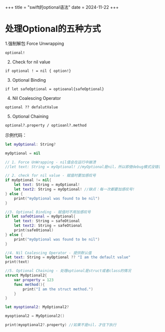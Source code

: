 +++
title = "swift的optional语法"
date = 2024-11-22
+++

# 处理Optional的五种方式

1.强制解包 Force Unwrapping	

`optional!`

2. Check for nil value	

`if optional ! = nil { option!}`

3. Optional Binding		

`if let safeOptional = optioanal{safeOptional}`

4. Nil Coalescing Operator	

`optional ?? defalutValue`

5. Optional Chaining	

`optional?.property / optioanl?.method`

示例代码：

```swift
let myOptional: String?

myOptional = nil

// 1. Force UnWrapping - nil值会在运行中崩溃
//let text: String = myOptional! //myOptional是nil，所以即使debug模式没错误，也会crash at runtime

// 2. check for nil value - 赋值时要加感叹号
if myOptional != nil{
    let text: String = myOptional!
    let text2: String = myOptional! //缺点：每一次都要加感叹号!
} else {
    print("myOptional was found to be nil")
}

//3. Optional Binding - 赋值时不用加感叹号
if let safeOtional = myOptional{
    let text: String = safeOtional
    let text2: String = safeOtional
    print(safeOtional)
} else {
    print("myOptional was found to be nil")
}

//4. Nil Coalescing Operator - 提供默认值
let text: String = myOptional ?? "I am the default value"
print(text)

//5. Optional Chaining - 处理optional是struct或者class的情况
struct MyOptional2{
    var property = 123
    func method(){
        print("I am the struct method.")
    }
}

let myoptional2: MyOptional2?

myoptional2 = MyOptional2()

print(myoptional2?.property) //如果不是nil，才往下执行
```
